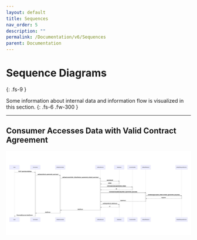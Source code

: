 ```yaml
---
layout: default
title: Sequences
nav_order: 5
description: ""
permalink: /Documentation/v6/Sequences
parent: Documentation
---
```


# Sequence Diagrams
{: .fs-9 }

Some information about internal data and information flow is visualized in this section.
{: .fs-6 .fw-300 }

---

## Consumer Accesses Data with Valid Contract Agreement

![Swagger API Offers](../../../assets/images/sequence/consumer_access_contracted_data.jpg)
